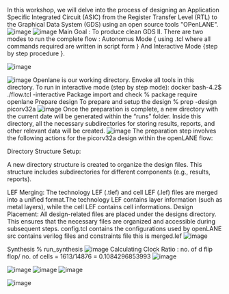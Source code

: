 In this workshop, we will delve into the process of designing an Application Specific Integrated Circuit (ASIC) from the Register Transfer Level (RTL) to the Graphical Data System (GDS) using an open source tools "OPenLANE".
![image](https://github.com/user-attachments/assets/bd1a81ba-7746-4daf-8dbb-c4d35a13ed9f)
![image](https://github.com/user-attachments/assets/5e645a0f-1b74-44ae-9168-f44e83b0ba77)
Main Goal : To produce clean GDS II.
There are two modes to run the complete flow : Autonomus Mode { using .tcl where all commands required are written in script form } And Interactive Mode {step by step procedure }.

![image](https://github.com/user-attachments/assets/3e5a4948-56c0-4b15-94ab-e92aa62a2f5b)

![image](https://github.com/user-attachments/assets/abdfe047-0fe9-49af-9661-5b948f41a33b)
Openlane is our working directory. Envoke all tools in this directory.
To run in interactive mode (step by step mode): 
docker
bash-4.2$ ./flow.tcl -interactive
Package import and check
% package require openlane
Prepare design
To prepare and setup the design
% prep -design picorv32a
![image](https://github.com/user-attachments/assets/26efd091-bacc-4c80-adf9-24346ac53d63)
Once the preparation is complete, a new directory with the current date will be generated within the “runs” folder. Inside this directory, all the necessary subdirectories for storing results, reports, and other relevant data will be created.
![image](https://github.com/user-attachments/assets/bed847bb-64c2-47ec-9b27-76738cabdea7)
The preparation step involves the following actions for the picorv32a design within the openLANE flow:

Directory Structure Setup:

A new directory structure is created to organize the design files. This structure includes subdirectories for different components (e.g., results, reports).

LEF Merging: The technology LEF (.tlef) and cell LEF (.lef) files are merged into a unified format.The technology LEF contains layer information (such as metal layers), while the cell LEF contains cell informations.
Design Placement: All design-related files are placed under the designs directory. This ensures that the necessary files are organized and accessible during subsequent steps.
config.tcl	contains the configurations used by openLANE
src	contains verilog files and constraints file
this is merged.lef
![image](https://github.com/user-attachments/assets/c1b7aa1a-aae0-454c-acbe-82579e55dfab)

Synthesis % run_synthesis
![image](https://github.com/user-attachments/assets/4836e471-1ddb-4874-969a-54aad69cb4f9)
Calculating Clock Ratio : no. of d flip flop/ no. of cells = 1613/14876 = 0.1084296853993
![image](https://github.com/user-attachments/assets/68a28e79-aec5-45dc-ace1-05719740a98b)

![image](https://github.com/user-attachments/assets/912ece71-22bf-4b3c-b8bd-5e225d004b0f)
![image](https://github.com/user-attachments/assets/bce94577-6022-4f01-aebc-6742b29b2bbb)
![image](https://github.com/user-attachments/assets/7163dc96-ac4b-4857-bf25-f6686783024e)



![image](https://github.com/user-attachments/assets/01c6e6e6-f637-41ad-b493-3a6a66d379a9)



